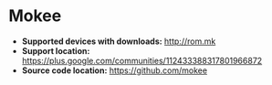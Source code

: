 # Mokee

+ **Supported devices with downloads:** http://rom.mk
+ **Support location:** https://plus.google.com/communities/112433388317801966872
+ **Source code location:** https://github.com/mokee
